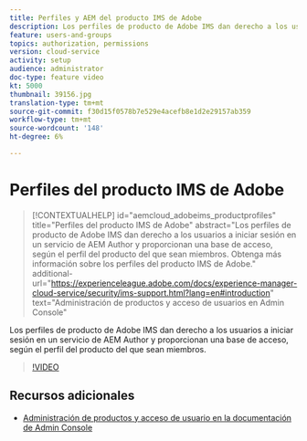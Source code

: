 ```yaml
---
title: Perfiles y AEM del producto IMS de Adobe
description: Los perfiles de producto de Adobe IMS dan derecho a los usuarios a iniciar sesión en un servicio de AEM Author y proporcionan una base de acceso, según el perfil del producto del que sean miembros.
feature: users-and-groups
topics: authorization, permissions
version: cloud-service
activity: setup
audience: administrator
doc-type: feature video
kt: 5000
thumbnail: 39156.jpg
translation-type: tm+mt
source-git-commit: f30d15f0578b7e529e4acefb8e1d2e29157ab359
workflow-type: tm+mt
source-wordcount: '148'
ht-degree: 6%

---
```



# Perfiles del producto IMS de Adobe

>[!CONTEXTUALHELP]
>id="aemcloud_adobeims_productprofiles"
>title="Perfiles del producto IMS de Adobe"
>abstract="Los perfiles de producto de Adobe IMS dan derecho a los usuarios a iniciar sesión en un servicio de AEM Author y proporcionan una base de acceso, según el perfil del producto del que sean miembros. Obtenga más información sobre los perfiles del producto IMS de Adobe."
>additional-url="https://experienceleague.adobe.com/docs/experience-manager-cloud-service/security/ims-support.html?lang=en#introduction" text="Administración de productos y acceso de usuarios en Admin Console"

Los perfiles de producto de Adobe IMS dan derecho a los usuarios a iniciar sesión en un servicio de AEM Author y proporcionan una base de acceso, según el perfil del producto del que sean miembros.

>[!VIDEO](https://video.tv.adobe.com/v/39156/?quality=12&learn=on)

## Recursos adicionales

+ [Administración de productos y acceso de usuario en la documentación de Admin Console](https://docs.adobe.com/content/help/en/experience-manager-cloud-service/security/ims-support.html#managing-products-and-user-access-in-admin-console)

